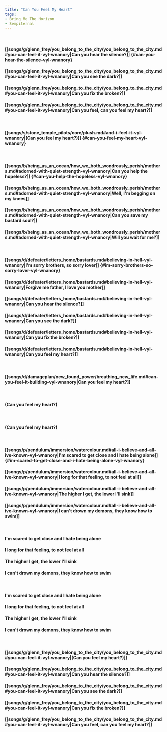 ```yaml
---
title: "Can You Feel My Heart"
tags:
- Bring Me The Horizon
- Sempiternal
---
```

&nbsp;
#### [[songs/g/glenn_frey/you_belong_to_the_city/you_belong_to_the_city.md#you-can-feel-it-vyl-wnanory|Can you hear the silence?]] {#can-you-hear-the-silence-vyl-wnanory}
#### [[songs/g/glenn_frey/you_belong_to_the_city/you_belong_to_the_city.md#you-can-feel-it-vyl-wnanory|Can you see the dark?]]
#### [[songs/g/glenn_frey/you_belong_to_the_city/you_belong_to_the_city.md#you-can-feel-it-vyl-wnanory|Can you fix the broken?]]
#### [[songs/g/glenn_frey/you_belong_to_the_city/you_belong_to_the_city.md#you-can-feel-it-vyl-wnanory|Can you feel, can you feel my heart?]]
&nbsp;
#### [[songs/s/stone_temple_pilots/core/plush.md#and-i-feel-it-vyl-wnanory|(Can you feel my heart?)]] {#can-you-feel-my-heart-vyl-wnanory}
&nbsp;
#### [[songs/b/being_as_an_ocean/how_we_both_wondrously_perish/mothers.md#adorned-with-quiet-strength-vyl-wnanory|Can you help the hopeless?]] {#can-you-help-the-hopeless-vyl-wnanory}
#### [[songs/b/being_as_an_ocean/how_we_both_wondrously_perish/mothers.md#adorned-with-quiet-strength-vyl-wnanory|Well, I'm begging on my knees]]
#### [[songs/b/being_as_an_ocean/how_we_both_wondrously_perish/mothers.md#adorned-with-quiet-strength-vyl-wnanory|Can you save my bastard soul?]]
#### [[songs/b/being_as_an_ocean/how_we_both_wondrously_perish/mothers.md#adorned-with-quiet-strength-vyl-wnanory|Will you wait for me?]]
&nbsp;
#### [[songs/d/defeater/letters_home/bastards.md#believing-in-hell-vyl-wnanory|I'm sorry brothers, so sorry lover]] {#im-sorry-brothers-so-sorry-lover-vyl-wnanory}
#### [[songs/d/defeater/letters_home/bastards.md#believing-in-hell-vyl-wnanory|Forgive me father, I love you mother]]
#### [[songs/d/defeater/letters_home/bastards.md#believing-in-hell-vyl-wnanory|Can you hear the silence?]]
#### [[songs/d/defeater/letters_home/bastards.md#believing-in-hell-vyl-wnanory|Can you see the dark?]]
#### [[songs/d/defeater/letters_home/bastards.md#believing-in-hell-vyl-wnanory|Can you fix the broken?]]
#### [[songs/d/defeater/letters_home/bastards.md#believing-in-hell-vyl-wnanory|Can you feel my heart?]]
&nbsp;
#### [[songs/d/damageplan/new_found_power/breathing_new_life.md#can-you-feel-it-building-vyl-wnanory|Can you feel my heart?]]
&nbsp;
#### (Can you feel my heart?)
&nbsp;
#### (Can you feel my heart?)
&nbsp;
#### [[songs/p/pendulum/immersion/watercolour.md#all-i-believe-and-all-ive-known-vyl-wnanory|I'm scared to get close and I hate being alone]] {#im-scared-to-get-close-and-i-hate-being-alone-vyl-wnanory}
#### [[songs/p/pendulum/immersion/watercolour.md#all-i-believe-and-all-ive-known-vyl-wnanory|I long for that feeling, to not feel at all]]
#### [[songs/p/pendulum/immersion/watercolour.md#all-i-believe-and-all-ive-known-vyl-wnanory|The higher I get, the lower I'll sink]]
#### [[songs/p/pendulum/immersion/watercolour.md#all-i-believe-and-all-ive-known-vyl-wnanory|I can't drown my demons, they know how to swim]]
&nbsp;
#### I'm scared to get close and I hate being alone
#### I long for that feeling, to not feel at all
#### The higher I get, the lower I'll sink
#### I can't drown my demons, they know how to swim
&nbsp;
#### I'm scared to get close and I hate being alone
#### I long for that feeling, to not feel at all
#### The higher I get, the lower I'll sink
#### I can't drown my demons, they know how to swim
&nbsp;
#### [[songs/g/glenn_frey/you_belong_to_the_city/you_belong_to_the_city.md#you-can-feel-it-vyl-wnanory|(Can you feel my heart?)]]
#### [[songs/g/glenn_frey/you_belong_to_the_city/you_belong_to_the_city.md#you-can-feel-it-vyl-wnanory|Can you hear the silence?]]
#### [[songs/g/glenn_frey/you_belong_to_the_city/you_belong_to_the_city.md#you-can-feel-it-vyl-wnanory|Can you see the dark?]]
#### [[songs/g/glenn_frey/you_belong_to_the_city/you_belong_to_the_city.md#you-can-feel-it-vyl-wnanory|Can you fix the broken?]]
#### [[songs/g/glenn_frey/you_belong_to_the_city/you_belong_to_the_city.md#you-can-feel-it-vyl-wnanory|Can you feel, can you feel my heart?]]
